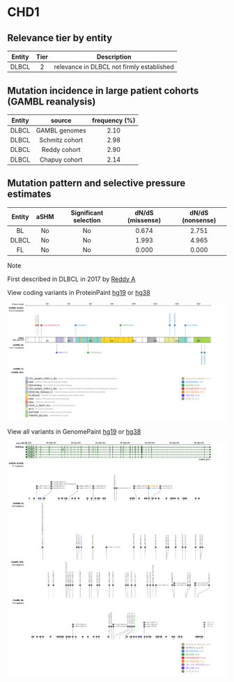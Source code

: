 # CHD1

## Relevance tier by entity

|Entity|Tier|Description                              |
|:------:|:----:|-----------------------------------------|
|DLBCL |2   |relevance in DLBCL not firmly established|

## Mutation incidence in large patient cohorts (GAMBL reanalysis)

|Entity|source        |frequency (%)|
|:------:|:--------------:|:-------------:|
|DLBCL |GAMBL genomes |2.10         |
|DLBCL |Schmitz cohort|2.98         |
|DLBCL |Reddy cohort  |2.90         |
|DLBCL |Chapuy cohort |2.14         |

## Mutation pattern and selective pressure estimates

|Entity|aSHM|Significant selection|dN/dS (missense)|dN/dS (nonsense)|
|:------:|:----:|:---------------------:|:----------------:|:----------------:|
|BL    |No  |No                   |0.674           |2.751           |
|DLBCL |No  |No                   |1.993           |4.965           |
|FL    |No  |No                   |0.000           |0.000           |


> [!NOTE]
> First described in DLBCL in 2017 by [Reddy A](https://pubmed.ncbi.nlm.nih.gov/28985567)


View coding variants in ProteinPaint [hg19](https://www.bcgsc.ca/downloads/morinlab/GAMBL/test/genes/CHD1_protein.html)  or [hg38](https://www.bcgsc.ca/downloads/morinlab/GAMBL/test/genes/CHD1_protein_hg38.html)

![image](images/proteinpaint/CHD1_NM_001270.svg)

View all variants in GenomePaint [hg19](https://www.bcgsc.ca/downloads/morinlab/GAMBL/test/genes/CHD1.html)  or [hg38](https://www.bcgsc.ca/downloads/morinlab/GAMBL/test/genes/CHD1_hg38.html)

![image](images/proteinpaint/CHD1.svg)
